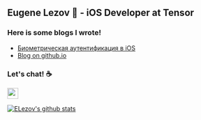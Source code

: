 ## Eugene Lezov 👋 - iOS Developer at Tensor

### Here is some blogs I wrote!

- [Биометрическая аутентификация в iOS](https://medium.com/appkode/%D0%B1%D0%B8%D0%BE%D0%BC%D0%B5%D1%82%D1%80%D0%B8%D1%87%D0%B5%D1%81%D0%BA%D0%B0%D1%8F-%D0%B0%D1%83%D1%82%D0%B5%D0%BD%D1%82%D0%B8%D1%84%D0%B8%D0%BA%D0%B0%D1%86%D0%B8%D1%8F-%D0%B2-ios-368bc8f9cbbe)
- [Blog on github.io](https://elezov.github.io/)


### Let's chat! ☕️

<a href="https://twitter.com/EugeneLezov"><img src="https://img.shields.io/badge/twitter-%231DA1F2.svg?&style=for-the-badge&logo=twitter&logoColor=white" height=25></a>

[![ELezov's github stats](https://github-readme-stats.vercel.app/api?username=ELezov&count_private=true&theme=algolia)](https://github.com/anuraghazra/github-readme-stats)

<!--
**ELezov/ELezov** is a ✨ _special_ ✨ repository because its `README.md` (this file) appears on your GitHub profile.

Here are some ideas to get you started:

- 🔭 I’m currently working on ...
- 🌱 I’m currently learning ...
- 👯 I’m looking to collaborate on ...
- 🤔 I’m looking for help with ...
- 💬 Ask me about ...
- 📫 How to reach me: ...
- 😄 Pronouns: ...
- ⚡ Fun fact: ...
-->
